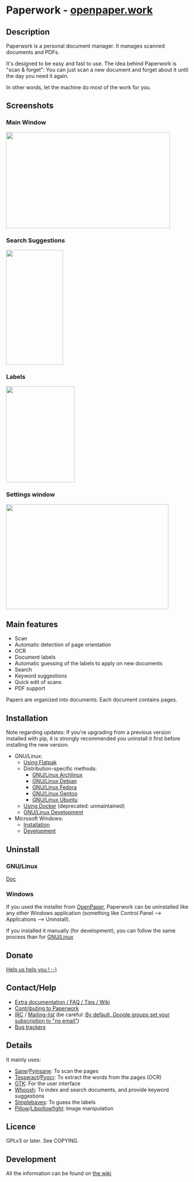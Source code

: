 # Paperwork - [openpaper.work](https://openpaper.work/)


## Description

Paperwork is a personal document manager. It manages scanned documents and PDFs.

It's designed to be easy and fast to use. The idea behind Paperwork
is "scan & forget": You can just scan a new document and
forget about it until the day you need it again.

In other words, let the machine do most of the work for you.


## Screenshots

### Main Window

<a href="http://youtu.be/RMazTTM6ltg">
  <img src="https://raw.github.com/openpaperwork/paperwork-screenshots/master/0.3/main_window.png" width="447" height="262" />
</a>


### Search Suggestions

<a href="https://raw.github.com/openpaperwork/paperwork-screenshots/master/0.3/suggestions.png">
  <img src="https://raw.github.com/openpaperwork/paperwork-screenshots/master/0.3/suggestions.png" width="155" height="313" />
</a>


### Labels

<a href="https://raw.github.com/openpaperwork/paperwork-screenshots/master/0.3/multiple_labels.png">
  <img src="https://raw.github.com/openpaperwork/paperwork-screenshots/master/0.3/multiple_labels.png" width="187" height="262" />
</a>


### Settings window

<a href="https://raw.github.com/openpaperwork/paperwork-screenshots/master/0.3/settings.png">
  <img src="https://raw.github.com/openpaperwork/paperwork-screenshots/master/0.3/settings.png" width="443" height="286" />
</a>


## Main features

* Scan
* Automatic detection of page orientation
* OCR
* Document labels
* Automatic guessing of the labels to apply on new documents
* Search
* Keyword suggestions
* Quick edit of scans
* PDF support

Papers are organized into documents. Each document contains pages.


## Installation

Note regarding updates:
If you're upgrading from a previous version installed with pip, it is strongly recommended you uninstall
it first before installing the new version.

* GNU/Linux:
  * [Using Flatpak](flatpak/README.markdown)
  * Distribution-specific methods:
    * [GNU/Linux Archlinux](doc/install.archlinux.markdown)
    * [GNU/Linux Debian](doc/install.debian.markdown)
    * [GNU/Linux Fedora](doc/install.fedora.markdown)
    * [GNU/Linux Gentoo](doc/install.gentoo.markdown)
    * [GNU/Linux Ubuntu](doc/install.debian.markdown)
  * [Using Docker](doc/install.docker.markdown) (deprecated: unmaintained)
  * [GNU/Linux Development](doc/install.devel.markdown)
* Microsoft Windows:
  * [Installation](https://openpaper.work)
  * [Development](doc/devel.windows.markdown)


## Uninstall

### GNU/Linux

[Doc](doc/uninstall.linux.markdown)

### Windows

If you used the installer from [OpenPaper](https://openpaper.work), Paperwork can be uninstalled like any
other Windows application (something like Control Panel --> Applications --> Uninstall).

If you installed it manually (for development), you can follow the same process than for
[GNU/Linux](doc/uninstall.linux.markdown)


## Donate

<a href="https://openpaper.work/download#donate">Help us help you ! ;-)</a>


## Contact/Help

* [Extra documentation / FAQ / Tips / Wiki](https://github.com/openpaperwork/paperwork/wiki)
* [Contributing to Paperwork](https://github.com/openpaperwork/paperwork/wiki/Contributing)
* [IRC](https://github.com/openpaperwork/paperwork/wiki/Contact#irc) / [Mailing-list](https://github.com/openpaperwork/paperwork/wiki/Contact#mailing-list) (be careful: [By default, Google groups set your subscription to "no email"](https://productforums.google.com/forum/#!topic/apps/3OUlPmzKCi8))
* [Bug trackers](https://github.com/openpaperwork/paperwork/wiki/Contact#bug-trackers)


## Details

It mainly uses:

* [Sane](http://www.sane-project.org/)/[Pyinsane](https://github.com/openpaperwork/pyinsane/#readme): To scan the pages
* [Tesseract](https://github.com/tesseract-ocr)/[Pyocr](https://github.com/openpaperwork/pyocr/#readme): To extract the words from the pages (OCR)
* [GTK](http://www.gtk.org/): For the user interface
* [Whoosh](https://pypi.python.org/pypi/Whoosh/): To index and search documents, and provide keyword suggestions
* [Simplebayes](https://pypi.python.org/pypi/simplebayes/): To guess the labels
* [Pillow](https://pypi.python.org/pypi/Pillow/)/[Libpillowfight](https://github.com/openpaperwork/libpillowfight#readme): Image manipulation


## Licence

GPLv3 or later. See COPYING.


## Development

All the information can be found on [the wiki](https://github.com/openpaperwork/paperwork/wiki#for-developers)
